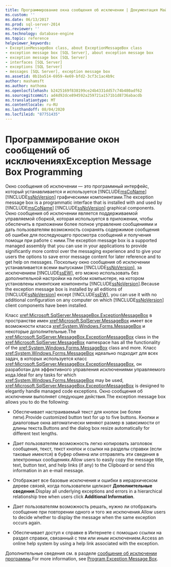 ```yaml
---
title: Программирование окна сообщения об исключении | Документация Майкрософт
ms.custom: ''
ms.date: 06/13/2017
ms.prod: sql-server-2014
ms.reviewer: ''
ms.technology: database-engine
ms.topic: reference
helpviewer_keywords:
- ExceptionMessageBox class, about ExceptionMessageBox class
- exception message box [SQL Server], about exception message box
- exception message box [SQL Server]
- interfaces [SQL Server]
- exceptions [SQL Server]
- messages [SQL Server], exception message box
ms.assetid: 0b1ba514-6959-4e69-bfd2-3cf3c1ac4b9c
author: mashamsft
ms.author: mathoma
ms.openlocfilehash: b2425169f838199ce24b4331dd57c74b480adf62
ms.sourcegitcommit: ad4d92dce894592a259721a1571b1d8736abacdb
ms.translationtype: MT
ms.contentlocale: ru-RU
ms.lasthandoff: 08/04/2020
ms.locfileid: "87751435"
---
```

# <a name="exception-message-box-programming"></a><span data-ttu-id="7dd17-102">Программирование окон сообщений об исключениях</span><span class="sxs-lookup"><span data-stu-id="7dd17-102">Exception Message Box Programming</span></span>
  <span data-ttu-id="7dd17-103">Окно сообщения об исключении — это программный интерфейс, который устанавливается и используется [!INCLUDE[msCoName](../../includes/msconame-md.md)] [!INCLUDE[ssNoVersion](../../includes/ssnoversion-md.md)] графическими компонентами.</span><span class="sxs-lookup"><span data-stu-id="7dd17-103">The exception message box is a programmatic interface that is installed with and used by [!INCLUDE[msCoName](../../includes/msconame-md.md)] [!INCLUDE[ssNoVersion](../../includes/ssnoversion-md.md)] graphical components.</span></span> <span data-ttu-id="7dd17-104">Окно сообщения об исключении является поддерживаемой управляемой сборкой, которая используется в приложении, чтобы обеспечить в приложении более полное управление сообщениями и дать пользователям возможность сохранять содержимое сообщения об ошибке для последующего просмотра сообщений и получения помощи при работе с ними.</span><span class="sxs-lookup"><span data-stu-id="7dd17-104">The exception message box is a supported managed assembly that you can use in your applications to provide significantly more control over the messaging experience and to give your users the options to save error message content for later reference and to get help on messages.</span></span> <span data-ttu-id="7dd17-105">Поскольку окно сообщения об исключении устанавливается всеми выпусками [!INCLUDE[ssNoVersion](../../includes/ssnoversion-md.md)], за исключением [!INCLUDE[ssEW](../../includes/ssew-md.md)], его можно использовать без дополнительной настройки на любом компьютере, на котором установлены клиентские компоненты [!INCLUDE[ssNoVersion](../../includes/ssnoversion-md.md)].</span><span class="sxs-lookup"><span data-stu-id="7dd17-105">Because the exception message box is installed by all editions of [!INCLUDE[ssNoVersion](../../includes/ssnoversion-md.md)] except [!INCLUDE[ssEW](../../includes/ssew-md.md)], you can use it with no additional configuration on any computer on which [!INCLUDE[ssNoVersion](../../includes/ssnoversion-md.md)] client components have been installed.</span></span>  
  
 <span data-ttu-id="7dd17-106">Класс <xref:Microsoft.SqlServer.MessageBox.ExceptionMessageBox> в пространстве имен <xref:Microsoft.SqlServer.MessageBox> имеет все возможности класса <xref:System.Windows.Forms.MessageBox> и некоторые дополнительные.</span><span class="sxs-lookup"><span data-stu-id="7dd17-106">The <xref:Microsoft.SqlServer.MessageBox.ExceptionMessageBox> class in the <xref:Microsoft.SqlServer.MessageBox> namespace has all the functionality of the <xref:System.Windows.Forms.MessageBox> class and more.</span></span> <span data-ttu-id="7dd17-107">Класс <xref:System.Windows.Forms.MessageBox> идеально подходит для всех задач, в которых используется класс <xref:Microsoft.SqlServer.MessageBox.ExceptionMessageBox>, он разработан для эффективного управления исключениями управляемого кода.</span><span class="sxs-lookup"><span data-stu-id="7dd17-107">Ideal for any tasks for which <xref:System.Windows.Forms.MessageBox> may be used, <xref:Microsoft.SqlServer.MessageBox.ExceptionMessageBox> is designed to elegantly handle managed code exceptions.</span></span> <span data-ttu-id="7dd17-108">Окно сообщения об исключении выполняет следующие действия.</span><span class="sxs-lookup"><span data-stu-id="7dd17-108">The exception message box allows you to do the following:</span></span>  
  
-   <span data-ttu-id="7dd17-109">Обеспечивает настраиваемый текст для кнопок (не более пяти).</span><span class="sxs-lookup"><span data-stu-id="7dd17-109">Provide customized button text for up to five buttons.</span></span> <span data-ttu-id="7dd17-110">Кнопки и диалоговые окна автоматически меняют размер в зависимости от длины текста.</span><span class="sxs-lookup"><span data-stu-id="7dd17-110">Buttons and the dialog box resize automatically for different text lengths.</span></span>  
  
-   <span data-ttu-id="7dd17-111">Дает пользователям возможность легко копировать заголовок сообщения, текст, текст кнопок и ссылки на разделы справки (если таковые имеются) в буфер обмена или отправлять эти сведения в электронных сообщениях.</span><span class="sxs-lookup"><span data-stu-id="7dd17-111">Allow users to easily copy the message title, text, button text, and help links (if any) to the Clipboard or send this information in an e-mail message.</span></span>  
  
-   <span data-ttu-id="7dd17-112">Отображает все базовые исключения и ошибки в иерархическом дереве связей, когда пользователи щелкают **Дополнительные сведения**.</span><span class="sxs-lookup"><span data-stu-id="7dd17-112">Display all underlying exceptions and errors in a hierarchical relationship tree when users click **Additional Information**.</span></span>  
  
-   <span data-ttu-id="7dd17-113">Дает пользователям возможность решать, нужно ли отображать сообщение при повторении одного и того же исключения.</span><span class="sxs-lookup"><span data-stu-id="7dd17-113">Allow users to decide whether to display the message when the same exception occurs again.</span></span>  
  
-   <span data-ttu-id="7dd17-114">Обеспечивает доступ к справке в Интернете с помощью ссылки на раздел справки, связанный с тем или иным исключением.</span><span class="sxs-lookup"><span data-stu-id="7dd17-114">Access an online help system by using a help link associated with the exception.</span></span>  
  
 <span data-ttu-id="7dd17-115">Дополнительные сведения см. в разделе [сообщение об исключении программы](../../../2014/database-engine/dev-guide/program-exception-message-box.md).</span><span class="sxs-lookup"><span data-stu-id="7dd17-115">For more information, see [Program Exception Message Box](../../../2014/database-engine/dev-guide/program-exception-message-box.md).</span></span>  
  
  
